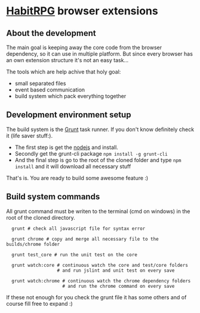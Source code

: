 # [HabitRPG](http://habitrpg.com) browser extensions

## About the development
The main goal is keeping away the core code from the browser dependency, so it can use in multiple platform. 
But since every browser has an own extension structure it's not an easy task...

The tools which are help achive that holy goal:

- small separated files
- event based communication
- build system which pack everything together

## Development environment setup
The build system is the [Grunt](http://gruntjs.com/) task runner. If you don't know definitely check it (life saver stuff:).

- The first step is get the [nodejs](http://nodejs.org/download/) and install.
- Secondly get the grunt-cli package `npm install -g grunt-cli`
- And the final step is go to the root of the cloned folder and type `npm install` and it will download all necessary stuff

That's is. You are ready to build some awesome feature :)

## Build system commands
All grunt command must be writen to the terminal (cmd on windows) in the root of the cloned directory.

      grunt # check all javascript file for syntax error
  
      grunt chrome # copy and merge all necessary file to the builds/chrome folder
  
      grunt test_core # run the unit test on the core
  
      grunt watch:core # continuous watch the core and test/core folders
                       # and run jslint and unit test on every save
                   
      grunt watch:chrome # continuous watch the chrome dependency folders 
                         # and run the chrome command on every save
                     
If these not enough for you check the grunt file it has some others and of course fill free to expand :)